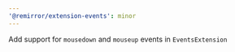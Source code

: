 ```yaml
---
'@remirror/extension-events': minor
---
```


Add support for `mousedown` and `mouseup` events in `EventsExtension`
